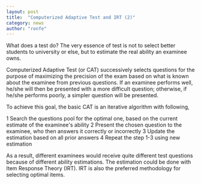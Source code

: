 ```yaml
---
layout: post
title:  "Computerized Adaptive Test and IRT (2)"
category: news
author: "ronfe"
---
```


What does a test do? The very essence of test is not to select better students to university or else, but to estimate the real ability an examinee owns.

Computerized Adaptive Test (or CAT) successively selects questions for the purpose of maximizing the precision of the exam based on what is known about the examinee from previous questions. If an examinee performs well, he/she will then be presented with a more difficult question; otherwise, if he/she performs poorly, a simpler question will be presented.

To achieve this goal, the basic CAT is an iterative algorithm with following,

1 Search the questions pool for the optimal one, based on the current estimate of the examinee's ability
2 Present the chosen question to the examinee, who then answers it correctly or incorrectly
3 Update the estimation based on all prior answers
4 Repeat the step 1-3 using new estimation

As a result, different examinees would receive quite different test questions because of different ability estimations. The estimation could be done with Item Response Theory (IRT). IRT is also the preferred methodology for selecting optimal items.
